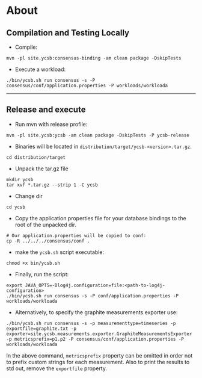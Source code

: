 # About

## Compilation and Testing Locally
- Compile:
```
mvn -pl site.ycsb:consensus-binding -am clean package -DskipTests
```
- Execute a workload:
```
./bin/ycsb.sh run consensus -s -P consensus/conf/application.properties -P workloads/workloada
```

---

## Release and execute

- Run mvn with release profile:
```
mvn -pl site.ycsb:ycsb -am clean package -DskipTests -P ycsb-release
```
- Binaries will be located in `distribution/target/ycsb-<version>.tar.gz`.
```
cd distribution/target
```
- Unpack the tar.gz file
```
mkdir ycsb
tar xvf *.tar.gz --strip 1 -C ycsb
```
- Change dir
```
cd ycsb
```
- Copy the application properties file for your database bindings to the root of the unpacked dir.
```
# Our application.properties will be copied to conf:
cp -R ../../../consensus/conf .
```
- make the `ycsb.sh` script executable:
```
chmod +x bin/ycsb.sh
```
- Finally, run the script:
```
export JAVA_OPTS=-Dlog4j.configuration=file:<path-to-log4j-configuration>
./bin/ycsb.sh run consensus -s -P conf/application.properties -P workloads/workloada
```

- Alternatively, to specify the graphite measurements exporter use:
```
./bin/ycsb.sh run consensus -s -p measurementtype=timeseries -p exportfile=graphite.txt -p exporter=site.ycsb.measurements.exporter.GraphiteMeasurementsExporter -p metricsprefix=p1.p2 -P consensus/conf/application.properties -P workloads/workloada
```
In the above command, `metricsprefix` property can be omitted in order not to prefix custom strings for each 
measurement. Also to print the results to std out, remove the `exportfile` property.